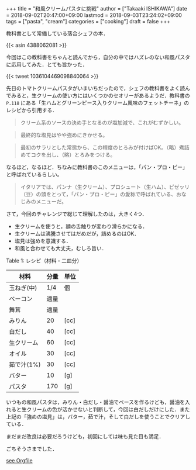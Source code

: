 +++
title = "和風クリームパスタに挑戦"
author = ["Takaaki ISHIKAWA"]
date = 2018-09-02T20:47:00+09:00
lastmod = 2018-09-03T23:24:02+09:00
tags = ["pasta", "cream"]
categories = ["cooking"]
draft = false
+++

教科書として常備している落合シェフの本．

{{< asin 4388062081 >}}

今回はこの教科書をちゃんと読んでから，自分の中ではハズレのない和風パスタに応用してみた．とても旨かった．

{{< tweet 1036104469098840064 >}}

先日のトマトクリームパスタがいまいちだったので，シェフの教科書をよく読んでみると，生クリームの使い方にはいくつかのセオリーがあるようだ．教科書の `P.118` にある「生ハムとグリーンピース入りクリーム風味のフェットチーネ」のレシピから引用する．

> クリーム系のソースの決め手となるのが塩加減で、これがむずかしい。

<!--quoteend-->

> 最終的な塩見はやや強めにきかせる。

<!--quoteend-->

> 最初のサラリとした常態から、この程度のとろみが付けばOK。（略）煮詰めてコクを出し、（略）とろみをつける。

なるほど，なるほど．ちなみに教科書のこのメニューは，「パン・プロ・ピー」と呼ばれているらしい。

> イタリアでは、パンナ（生クリーム）、プロシュート（生ハム）、ピゼッリ（豆）の頭をとって，「パン・プロ・ピー」の愛称で呼ばれている、おなじみのメニューだ。

さて，今回のチャレンジで総じて理解したのは，大きく4つ．

-   生クリームを使うと，麺の舌触りが変わり滑らかになる．
-   生クリームは沸騰させてはだめだが，詰めるのはOK．
-   塩見は強めを意識する．
-   和風と合わせても大丈夫，むしろ旨い．

<div class="table-caption">
  <span class="table-number">Table 1:</span>
  レシピ（材料・二皿分）
</div>

| 材料    | 分量 | 単位 |
|-------|----|----|
| 玉ねぎ(中) | 1/4 | 個   |
| ベーコン | 適量 |      |
| 舞茸    | 適量 |      |
| みりん  | 20  | [cc] |
| 白だし  | 40  | [cc] |
| 生クリーム | 60  | [cc] |
| オイル  | 30  | [cc] |
| 茹で汁(1%) | 30  | [cc] |
| バター  | 10  | [g]  |
| パスタ  | 170 | [g]  |

いつもの和風パスタは，みりん・白だし・醤油でベースを作るけども，醤油を入れると生クリームの色が活かせないと判断して，今回は白だしだけにした．また上記の「強めの塩見」は，バター，茹で汁，そして白だしを使うことでクリアしている．

まだまだ改良は必要だろうけども，初回にしては味も見た目も満足．

ごちそうさまでした．

[see Orgfile](https://github.com/takaxp/blog/blame/master/entries/default.org#L413)
